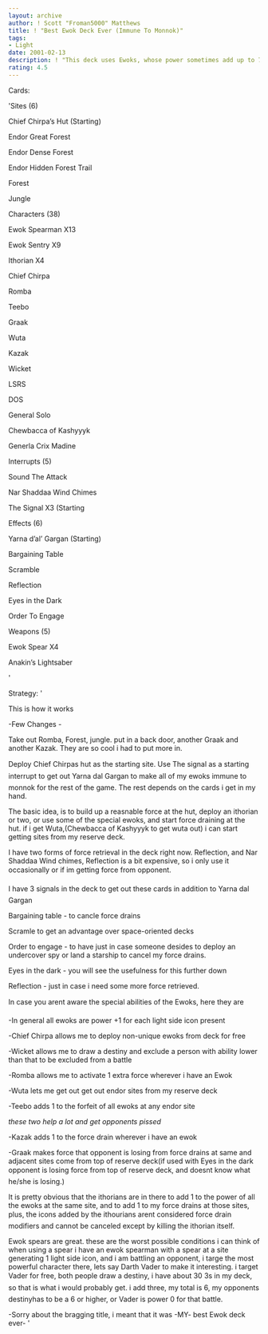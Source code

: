 ```yaml
---
layout: archive
author: ! Scott "Froman5000" Matthews
title: ! "Best Ewok Deck Ever (Immune To Monnok)"
tags:
- Light
date: 2001-02-13
description: ! "This deck uses Ewoks, whose power sometimes add up to 7 per Ewok, force drain modifiers, all while they are immune to monnok.Please read the strategy before rating"
rating: 4.5
---
```

Cards: 

'Sites (6)

Chief Chirpa’s Hut (Starting)

Endor Great Forest

Endor Dense Forest

Endor Hidden Forest Trail

Forest 

Jungle


Characters (38)

Ewok Spearman X13

Ewok Sentry X9

Ithorian X4

Chief Chirpa

Romba

Teebo

Graak

Wuta

Kazak

Wicket

LSRS

DOS

General Solo

Chewbacca of Kashyyyk

Generla Crix Madine


Interrupts (5)

Sound The Attack

Nar Shaddaa Wind Chimes

The Signal X3 (Starting


Effects (6)

Yarna d’al’ Gargan (Starting)

Bargaining Table

Scramble

Reflection

Eyes in the Dark

Order To Engage


Weapons (5)

Ewok Spear X4

Anakin’s Lightsaber

'

Strategy: '

This is how it works



-Few Changes - 

Take out Romba, Forest, jungle.  put in a back door, another Graak and another Kazak.  They are so cool i had to put more in.


Deploy Chief Chirpas hut as the starting site.  Use The signal as a starting interrupt to get out Yarna dal Gargan to make all of my ewoks immune to monnok for the rest of the game.  The rest depends on the cards i get in my hand.


The basic idea, is to build up a reasnable force at the hut, deploy an ithorian or two, or use some of the special ewoks, and start force draining at the hut.  if i get Wuta,(Chewbacca of Kashyyyk to get wuta out) i can start getting sites from my reserve deck.  


I have two forms of force retrieval in the deck right now.  Reflection, and Nar Shaddaa Wind chimes, Reflection is a bit expensive, so i only use it occasionally or if im getting force from opponent.


I have 3 signals in the deck to get out these cards in addition to Yarna dal Gargan  

Bargaining table - to cancle force drains

Scramle to get an advantage over space-oriented decks

Order to engage - to have just in case someone desides to deploy an undercover spy or land a starship to cancel my force drains.

Eyes in the dark - you will see the usefulness for this further down

Reflection - just in case i need some more force retrieved.


In case you arent aware the special abilities of the Ewoks, here they are

-In general all ewoks are power +1 for each light side icon present

-Chief Chirpa allows me to deploy non-unique ewoks from deck for free

-Wicket allows me to draw a destiny and exclude a person with ability lower than that to be excluded from a battle

-Romba allows me to activate 1 extra force wherever i have an Ewok

-Wuta lets me get out get out endor sites from my reserve deck

-Teebo adds 1 to the forfeit of all ewoks at any endor site


*these two help a lot and get opponents pissed* 

-Kazak adds 1 to the force drain wherever i have an ewok

-Graak makes force that opponent is losing from force drains at same and adjacent sites come from top of reserve deck(if used with Eyes in the dark opponent is losing force from top of reserve deck, and doesnt know what he/she is losing.)


It is pretty obvious that the ithorians are in there to add 1 to the power of all the ewoks at the same site, and to add 1 to my force drains at those sites, plus, the icons added by the ithourians arent considered force drain modifiers and cannot be canceled except by killing the ithorian itself.


Ewok spears are great.  these are the worst possible conditions i can think of when using a spear i have an ewok spearman with a spear at a site generating 1 light side icon, and i am battling an opponent, i targe the most powerful character there, lets say Darth Vader to make it interesting.  i target Vader for free, both people draw a destiny, i have about 30 3s in my deck, so that is what i would probably get.  i add three,  my total is 6, my opponents destinyhas to be a 6 or higher, or Vader is power 0 for that battle. 


-Sorry about the bragging title, i meant that it was -MY- best Ewok deck ever-   '
